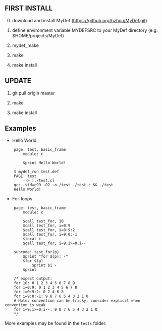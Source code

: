 ## FIRST INSTALL

0. download and install MyDef (https://github.org/hzhou/MyDef.git)

1. define environment variable MYDEFSRC to your MyDef directory (e.g. $HOME/projects/MyDef)

2. mydef_make

3. make

4. make install

## UPDATE

1. git pull origin master

2. make 

3. make install

## Examples

* Hello World
```
    page: test, basic_frame
        module: c

        $print Hello World!
```

```
    $ mydef_run test.def
    PAGE: test
        --> [./test.c]
    gcc -std=c99 -O2 -o./test ./test.c && ./test
    Hello World!
```

* For-loops
```
    page: test, basic_frame
        module: c

        $call test_for, 10
        $call test_for, i=0:9
        $call test_for, i=0:9:2
        $call test_for, i=9:0:-1
        $local i
        $call test_for, i=9;i>=0;i--

    subcode: test_for(p)
        $print "for $(p): -"
        $for $(p)
            $print $i -
        $print

    /* expect output:
    for 10: 0 1 2 3 4 5 6 7 8 9
    for i=0:9: 0 1 2 3 4 5 6 7 8
    for i=0:9:2: 0 2 4 6 8
    for i=9:0:-1: 9 8 7 6 5 4 3 2 1 0 
    # Note: convention can be tricky, consider explicit when convention is weak
    for i=9;i>=0;i--: 9 8 7 6 5 4 3 2 1 0
    */
```

More examples may be found in the `tests` folder.

